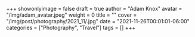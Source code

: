 +++
showonlyimage = false
draft = true
author = "Adam Knox"
avatar = "/img/adam_avatar.jpeg"
weight = 0
title = ""
cover = "/img/post/photography/2021_11/.jpg"
date = "2021-11-26T00:01:01-06:00"
categories = ["Photography", "Travel"]
tags = []
+++
<!--more-->
